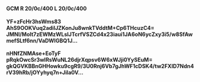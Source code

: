 #### GCM R 20/0c/400 L 20/0c/400
**YF+zFcHr3hsWms83**<br/>**AhS9OOKVuq2adilJZKonJu8wnkTVddtM+Cp6THcuzC4=**<br/>**JMNl/MoIt7zEWMzWLslJTcrfVSZCd4x23iaui1JA6oN6ycZxy3i5/w8SfAwmefSLtf6nn/VaDWIGBQ1J...**<br/><br/>
**nHNfZNMAse+EoTyF**<br/>**pRqkOwcSr3wlRsWuNL26djrXqpsv6W6xWJji0YySEuM=**<br/>**gkQGVKBBnGHHowku9cgR9/3U0Rnj6Vb7gJhWF1cDSK4/tw2FXlD7Ndn4rV39hRb/jOYyhyq7n+Jila0V...**